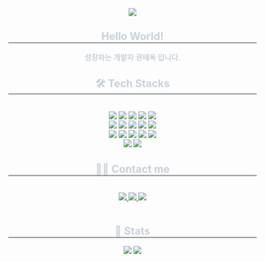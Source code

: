 <div align= "center">
    <img src="https://capsule-render.vercel.app/api?type=rect&color=000000&height=180&text=Kwontaewook's%20GitHub&animation=fadeIn&fontColor=ffffff&fontSize=60" />
    </div>
    <div align= "center"> 
    <h2 style="border-bottom: 1px solid #21262d; color: #c9d1d9;"> Hello World! </h2>  
    <div style="font-weight: 700; font-size: 15px; text-align: center; color: #c9d1d9;"> 성장하는 개발자 권태욱 입니다. </div> 
    </div>
    <div align= "center">
    <h2 style="border-bottom: 1px solid #21262d; color: #c9d1d9;"> 🛠️ Tech Stacks </h2> <br> 
    <div style="margin: 0 auto; text-align: center;" align= "center"> <img src="https://img.shields.io/badge/C-A8B9CC?style=flat&logo=C&logoColor=white">
          <img src="https://img.shields.io/badge/C++-00599C?style=flat&logo=C%2B%2B&logoColor=white">
          <img src="https://img.shields.io/badge/Git-F05032?style=flat&logo=Git&logoColor=white">
          <img src="https://img.shields.io/badge/Discord-5865F2?style=flat&logo=Discord&logoColor=white">
          <img src="https://img.shields.io/badge/HTML5-E34F26?style=flat&logo=HTML5&logoColor=white">
          <br/><img src="https://img.shields.io/badge/Linux-FCC624?style=flat&logo=Linux&logoColor=white">
          <img src="https://img.shields.io/badge/Python-3776AB?style=flat&logo=Python&logoColor=white">
          <img src="https://img.shields.io/badge/Flask-000000?style=flat&logo=Flask&logoColor=white">
          <img src="https://img.shields.io/badge/Github-181717?style=flat&logo=Github&logoColor=white">
          <img src="https://img.shields.io/badge/Javascript-F7DF1E?style=flat&logo=Javascript&logoColor=white">
          <br/><img src="https://img.shields.io/badge/Express-000000?style=flat&logo=Express&logoColor=white">
          <img src="https://img.shields.io/badge/MySQL-4479A1?style=flat&logo=MySQL&logoColor=white">
          <img src="https://img.shields.io/badge/Notion-000000?style=flat&logo=Notion&logoColor=white">
          <img src="https://img.shields.io/badge/Node.js-339933?style=flat&logo=Node.js&logoColor=white">
          <img src="https://img.shields.io/badge/CSS3-1572B6?style=flat&logo=CSS3&logoColor=white">
          <br/><img src="https://img.shields.io/badge/Docker-2496ED?style=flat&logo=Docker&logoColor=white">
          <img src="https://img.shields.io/badge/Bootstrap-7952B3?style=flat&logo=Bootstrap&logoColor=white">
          </div>
    </div>
    <div align= "center">
    <h2 style="border-bottom: 1px solid #21262d; color: #c9d1d9;"> 🧑‍💻 Contact me </h2> <br> 
    <div align= "center"> <a href=https://www.instagram.com/kowntaewook/> <img src="https://img.shields.io/badge/Instagram-E4405F?style=flat&logo=Instagram&logoColor=white&link=https://www.instagram.com/kowntaewook/"> </a>
         <a href=https://myclassesmadebykwontaewook.notion.site/Project_SkyNet-26a9ecccd0ca800b8ca4e8a55ef1b61f?source=copy_link> <img src="https://img.shields.io/badge/Notion-000000?style=flat&logo=Notion&logoColor=white&link=https://myclassesmadebykwontaewook.notion.site/Project_SkyNet-26a9ecccd0ca800b8ca4e8a55ef1b61f?source=copy_link"> </a>
         <a href=mailto:https://mail.google.com/mail/u/0/?tab=rm&ogbl> <img src="https://img.shields.io/badge/Gmail-EA4335?style=flat&logo=Gmail&logoColor=white&link=mailto:https://mail.google.com/mail/u/0/?tab=rm&ogbl"> </a>
          </div>  <br> 
    <div align= "center">  </div> 
    </div>
    <div align= "center"> 
    <h2 style="border-bottom: 1px solid #21262d; color: #c9d1d9;"> 🏅 Stats </h2> <div align= "center"> <img src="https://github-readme-stats.vercel.app/api?username=Kowntaewook&bg_color=60,000000,000000&title_color=ffffff&text_color=ffffff"
         /> <img src="https://github-readme-stats.vercel.app/api/top-langs/?username=Kowntaewook&layout=compact&bg_color=60,000000,000000&title_color=ffffff&text_color=ffffff"
           /> </div> 
    </div>
    
